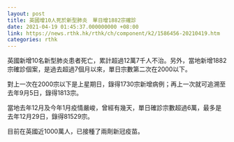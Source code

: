 ```yaml
---
layout: post
title: 英國增10人死於新型肺炎　單日增1882宗確診
date: 2021-04-19 01:45:37.000000000 +08:00
link: https://news.rthk.hk/rthk/ch/component/k2/1586456-20210419.htm
categories: rthk
---
```


英國新增10名新型肺炎患者死亡，累計超過12萬7千人不治。另外，當地新增1882宗確診個案，是過去超過7個月以來，單日宗數第二次在2000以下。

對上一次在2000宗以下是上星期日，錄得1730宗新增病例；再上一次就可追溯至去年9月5日，錄得1813宗。

當地去年12月及今年1月疫情嚴峻，曾經有幾天，單日確診宗數超過6萬，最多是去年12月29日，錄得81529宗。

目前在英國近1000萬人，已接種了兩劑新冠疫苗。
